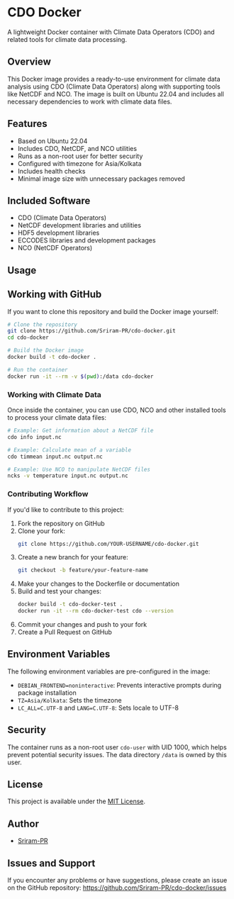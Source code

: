 # CDO Docker

A lightweight Docker container with Climate Data Operators (CDO) and related tools for climate data processing.

## Overview

This Docker image provides a ready-to-use environment for climate data analysis using CDO (Climate Data Operators) along with supporting tools like NetCDF and NCO. The image is built on Ubuntu 22.04 and includes all necessary dependencies to work with climate data files.

## Features

- Based on Ubuntu 22.04
- Includes CDO, NetCDF, and NCO utilities
- Runs as a non-root user for better security
- Configured with timezone for Asia/Kolkata
- Includes health checks
- Minimal image size with unnecessary packages removed

## Included Software

- CDO (Climate Data Operators)
- NetCDF development libraries and utilities
- HDF5 development libraries
- ECCODES libraries and development packages
- NCO (NetCDF Operators)

## Usage

## Working with GitHub

If you want to clone this repository and build the Docker image yourself:

```bash
# Clone the repository
git clone https://github.com/Sriram-PR/cdo-docker.git
cd cdo-docker

# Build the Docker image
docker build -t cdo-docker .

# Run the container
docker run -it --rm -v $(pwd):/data cdo-docker
```

### Working with Climate Data

Once inside the container, you can use CDO, NCO and other installed tools to process your climate data files:

```bash
# Example: Get information about a NetCDF file
cdo info input.nc

# Example: Calculate mean of a variable
cdo timmean input.nc output.nc

# Example: Use NCO to manipulate NetCDF files
ncks -v temperature input.nc output.nc
```

### Contributing Workflow

If you'd like to contribute to this project:

1. Fork the repository on GitHub
2. Clone your fork:
   ```bash
   git clone https://github.com/YOUR-USERNAME/cdo-docker.git
   ```
3. Create a new branch for your feature:
   ```bash
   git checkout -b feature/your-feature-name
   ```
4. Make your changes to the Dockerfile or documentation
5. Build and test your changes:
   ```bash
   docker build -t cdo-docker-test .
   docker run -it --rm cdo-docker-test cdo --version
   ```
6. Commit your changes and push to your fork
7. Create a Pull Request on GitHub

## Environment Variables

The following environment variables are pre-configured in the image:

- `DEBIAN_FRONTEND=noninteractive`: Prevents interactive prompts during package installation
- `TZ=Asia/Kolkata`: Sets the timezone
- `LC_ALL=C.UTF-8` and `LANG=C.UTF-8`: Sets locale to UTF-8

## Security

The container runs as a non-root user `cdo-user` with UID 1000, which helps prevent potential security issues. The data directory `/data` is owned by this user.

## License

This project is available under the [MIT License](https://github.com/Sriram-PR/cdo-docker/blob/main/LICENSE).

## Author

- [Sriram-PR](https://github.com/Sriram-PR)

## Issues and Support

If you encounter any problems or have suggestions, please create an issue on the GitHub repository:
https://github.com/Sriram-PR/cdo-docker/issues
